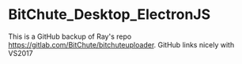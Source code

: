 # BitChute_Desktop_ElectronJS
This is a GitHub backup of Ray's repo https://gitlab.com/BitChute/bitchuteuploader. GitHub links nicely with VS2017
